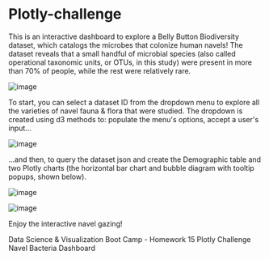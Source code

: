 # Plotly-challenge

This is an interactive dashboard to explore a Belly Button Biodiversity dataset, which catalogs the microbes that colonize human navels! The dataset reveals that a small handful of microbial species (also called operational taxonomic units, or OTUs, in this study) were present in more than 70% of people, while the rest were relatively rare.

![image](https://user-images.githubusercontent.com/68246130/114627022-67172000-9c69-11eb-98b8-d9229f4be890.png)

To start, you can select a dataset ID from the dropdown menu to explore all the varieties of navel fauna & flora that were studied. The dropdown is created using d3 methods to: populate the menu's options, accept a user's input... 

![image](https://user-images.githubusercontent.com/68246130/114627159-a80f3480-9c69-11eb-8a3f-6cc4b0473113.png)

...and then, to query the dataset json and create the Demographic table and two Plotly charts (the horizontal bar chart and bubble diagram with tooltip popups, shown below).

![image](https://user-images.githubusercontent.com/68246130/114627235-c9702080-9c69-11eb-92e4-154374cd5dbe.png)


![image](https://user-images.githubusercontent.com/68246130/114627275-de4cb400-9c69-11eb-96b1-734c98b225ff.png)


Enjoy the interactive navel gazing!




Data Science & Visualization Boot Camp - Homework 15 Plotly Challenge Navel Bacteria Dashboard
